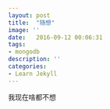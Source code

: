 ```yaml
---
layout: post
title:  "随想"
image: ''
date:   2016-09-12 00:06:31
tags:
- mongodb
description: ''
categories:
- Learn Jekyll 
---
```


我现在啥都不想